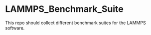 # LAMMPS_Benchmark_Suite
This repo should collect different benchmark suites for the LAMMPS software.
